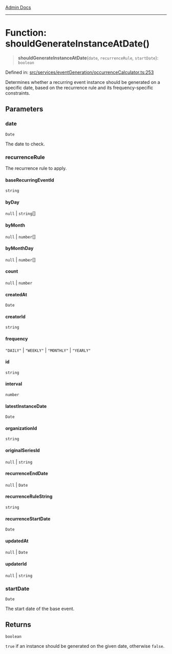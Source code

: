 [Admin Docs](/)

***

# Function: shouldGenerateInstanceAtDate()

> **shouldGenerateInstanceAtDate**(`date`, `recurrenceRule`, `startDate`): `boolean`

Defined in: [src/services/eventGeneration/occurrenceCalculator.ts:253](https://github.com/Sourya07/talawa-api/blob/3df16fa5fb47e8947dc575f048aef648ae9ebcf8/src/services/eventGeneration/occurrenceCalculator.ts#L253)

Determines whether a recurring event instance should be generated on a specific date,
based on the recurrence rule and its frequency-specific constraints.

## Parameters

### date

`Date`

The date to check.

### recurrenceRule

The recurrence rule to apply.

#### baseRecurringEventId

`string`

#### byDay

`null` \| `string`[]

#### byMonth

`null` \| `number`[]

#### byMonthDay

`null` \| `number`[]

#### count

`null` \| `number`

#### createdAt

`Date`

#### creatorId

`string`

#### frequency

`"DAILY"` \| `"WEEKLY"` \| `"MONTHLY"` \| `"YEARLY"`

#### id

`string`

#### interval

`number`

#### latestInstanceDate

`Date`

#### organizationId

`string`

#### originalSeriesId

`null` \| `string`

#### recurrenceEndDate

`null` \| `Date`

#### recurrenceRuleString

`string`

#### recurrenceStartDate

`Date`

#### updatedAt

`null` \| `Date`

#### updaterId

`null` \| `string`

### startDate

`Date`

The start date of the base event.

## Returns

`boolean`

`true` if an instance should be generated on the given date, otherwise `false`.

